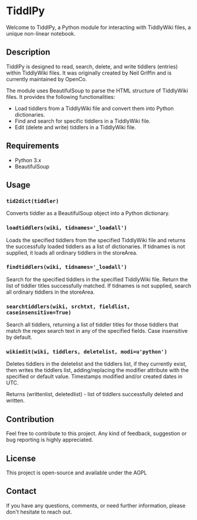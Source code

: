 # TiddlPy

Welcome to TiddlPy, a Python module for interacting with TiddlyWiki files, a unique non-linear notebook.

## Description

TiddlPy is designed to read, search, delete, and write tiddlers (entries) within TiddlyWiki files. It was originally created by Neil Griffin and is currently maintained by OpenCo.

The module uses BeautifulSoup to parse the HTML structure of TiddlyWiki files. It provides the following functionalities:

- Load tiddlers from a TiddlyWiki file and convert them into Python dictionaries.
- Find and search for specific tiddlers in a TiddlyWiki file.
- Edit (delete and write) tiddlers in a TiddlyWiki file.

## Requirements

- Python 3.x
- BeautifulSoup

## Usage

### `tid2dict(tiddler)`

Converts tiddler as a BeautifulSoup object into a Python dictionary.

### `loadtiddlers(wiki, tidnames='_loadall')`

Loads the specified tiddlers from the specified TiddlyWiki file and returns the successfully loaded tiddlers as a list of dictionaries. If tidnames is not supplied, it loads all ordinary tiddlers in the storeArea.

### `findtiddlers(wiki, tidnames='_loadall')`

Search for the specified tiddlers in the specified TiddlyWiki file. Return the list of tiddler titles successfully matched. If tidnames is not supplied, search all ordinary tiddlers in the storeArea.

### `searchtiddlers(wiki, srchtxt, fieldlist, caseinsensitive=True)`

Search all tiddlers, returning a list of tiddler titles for those tiddlers that match the regex search text in any of the specified fields. Case insensitive by default. 

### `wikiedit(wiki, tiddlers, deletelist, modi=u'python')`

Deletes tiddlers in the deletelist and the tiddlers list, if they currently exist, then writes the tiddlers list, adding/replacing the modifier attribute with the specified or default value. Timestamps modified and/or created dates in UTC.

Returns (writtenlist, deletedlist) - list of tiddlers successfully deleted and written.

## Contribution

Feel free to contribute to this project. Any kind of feedback, suggestion or bug reporting is highly appreciated.

## License

This project is open-source and available under the AGPL

## Contact

If you have any questions, comments, or need further information, please don't hesitate to reach out.
